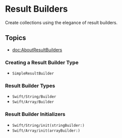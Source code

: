 # Result Builders

Create collections using the elegance of result builders.

## Topics

 - <doc:AboutResultBuilders>

### Creating a Result Builder Type

 - ``SimpleResultBuilder``

### Result Builder Types

 - ``Swift/String/Builder``
 - ``Swift/Array/Builder``

### Result Builder Initializers

 - ``Swift/String/init(stringBuilder:)``
 - ``Swift/Array/init(arrayBuilder:)``
